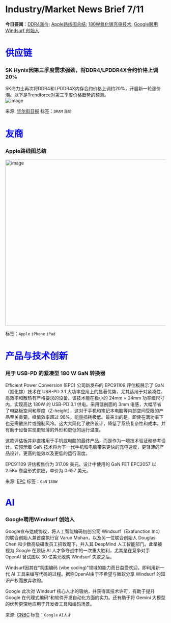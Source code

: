 # Industry/Market News Brief 7/11

**今日要闻**：[DDR4涨价](#1); [Apple路线图总结](#2); [180W氮化镓充电技术](#3); [Google聘用Windsurf 创始人](#4)

# <span style="color:blue;">供应链</span>

<a name="1"></a>
### SK Hynix因第三季度需求强劲，将DDR4/LPDDR4X合约价格上调20% 

SK海力士再次将DDR4和LPDDR4X内存合约价格上调约20%，开启新一轮涨价潮。以下是Trendforce对第三季度价格趋势的预测。  
![image](https://github.com/user-attachments/assets/f1179d13-1cfd-4f9d-816e-480b13cc3a6e)

来源: [华尔街日报](https://wallstreetcn.com/livenews/2940621)
标签：`DRAM` `涨价`

# <span style="color:blue;">友商</span>

<a name="2"></a>
### Apple路线图总结

<img width="598" height="522" alt="image" src="https://github.com/user-attachments/assets/525556e9-cb4a-4912-9d0a-80bc3da072d2" />

标签：`Apple` `iPhone` `iPad`

# <span style="color:blue;">产品与技术创新</span>

<a name="3"></a>
### 用于 USB-PD 的紧凑型 180 W GaN 转换器

Efficient Power Conversion (EPC) 公司新发布的 EPC91109 评估板展示了 GaN（氮化镓）技术在 USB-PD 3.1 大功率应用上的显著优势，尤其适用于对紧凑性、高效率和散热有严格要求的设备。该技术能在极小的 24mm × 24mm 功率级尺寸内，实现高达 180W 的 USB-PD 3.1 供电。采用低剖面的 3mm 电感，大幅节省了电路板空间和厚度（Z-height），这对于手机和笔记本电脑等内部空间受限的产品至关重要。峰值效率超过 98%，能量损耗极低。最突出的是，即使在满功率下也无需散热片或强制风冷。这大大简化了散热设计，降低了系统复杂性和成本，并有助于设备实现更轻薄的外形和更低的运行温度。

这款评估板并非直接用于手机或电脑的最终产品，而是作为一项技术验证和参考设计。它预示着 GaN 技术将为下一代手机和电脑带来更快的充电速度，更轻薄的产品设计，更高的能效以及更低的运行温度。

EPC91109 评估板售价为 317.09 美元。设计中使用的 GaN FET EPC2057 以 2.5Ku 卷盘形式供应，单价为 0.657 美元。

来源: [EPC](https://epc-co.com/epc/products/evaluation-boards/epc91109)
标签：`GaN` `180W`

# <span style="color:blue;">AI</span>

<a name="4"></a>
### Google聘用Windsurf 创始人

Google宣布达成协议，将人工智能编码初创公司 Windsurf（Exafunction Inc） 的联合创始人兼首席执行官 Varun Mohan，以及另一位联合创始人 Douglas Chen 和少数高级研发员工招致麾下，并入其 DeepMind 人工智能部门。此举被视为 Google 在顶级 AI 人才争夺战中的一次重大胜利，尤其是在竞争对手 OpenAI 曾试图以 30 亿美元收购 Windsurf 失败之后。

Windsurf因其在“氛围编码 (vibe coding)”领域的能力而日益受欢迎，即利用新一代 AI 工具来编写代码的过程。据称OpenAI由于不希望与微软分享 Windsurf 的知识产权而放弃收购。

Google 此次对 Windsurf 核心人才的吸纳，并获得其技术许可，有助于提升 Google 在代理式编码”和软件开发自动化方面的实力。还有助于将 Gemini 大模型的优势更深地应用于开发者工具和编码场景。

来源: [CNBC](https://www.cnbc.com/2025/07/11/google-windsurf-ceo-varun-mohan-latest-ai-talent-deal-.html)
标签：`Google` `AI人才`
